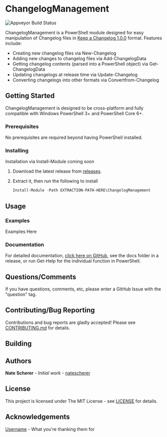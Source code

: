 # ChangelogManagement

![Appveyor Build Status](https://ci.appveyor.com/api/projects/status/github/natescherer/ChangelogManagement?svg=true&branch=master)

ChangelogManagement is a PowerShell module designed for easy manipulation of Changelog files in [Keep a Changelog 1.0.0](https://keepachangelog.com/en/1.0.0/) format.
Features include:

- Creating new changelog files via New-Changelog
- Adding new changes to changelog files via Add-ChangelogData
- Getting changelog contents (parsed into a PowerShell object) via Get-ChangelogData
- Updating changelogs at release time via Update-Changelog
- Converting changelogs into other formats via Convertfrom-Changelog

## Getting Started

ChangelogManagement is designed to be cross-platform and fully compatible with Windows PowerShell 3+ and PowerShell Core 6+.

### Prerequisites

No prerequisites are required beyond having PowerShell installed.

### Installing

Installation via Install-Module coming soon

1. Download the latest release from [releases](../../releases).
1. Extract it, then run the following to install

    ```PowerShell
    Install-Module -Path EXTRACTION-PATH-HERE\ChangelogManagement
    ```

## Usage

### Examples

Examples Here

### Documentation

For detailed documentation, [click here on GitHub][HelpMarkdown], see the docs folder in a release, or run Get-Help for the individual function in PowerShell.

[HelpMarkdown]: ../v1.1.0/docs

## Questions/Comments

If you have questions, comments, etc, please enter a GitHub Issue with the "question" tag.

## Contributing/Bug Reporting

Contributions and bug reports are gladly accepted! Please see [CONTRIBUTING.md](CONTRIBUTING.md) for details.

## Building

## Authors

**Nate Scherer** - *Initial work* - [natescherer](https://github.com/natescherer)

## License

This project is licensed under The MIT License - see [LICENSE](LICENSE) for details.

## Acknowledgements

[Username](URL) - What you're thanking them for
